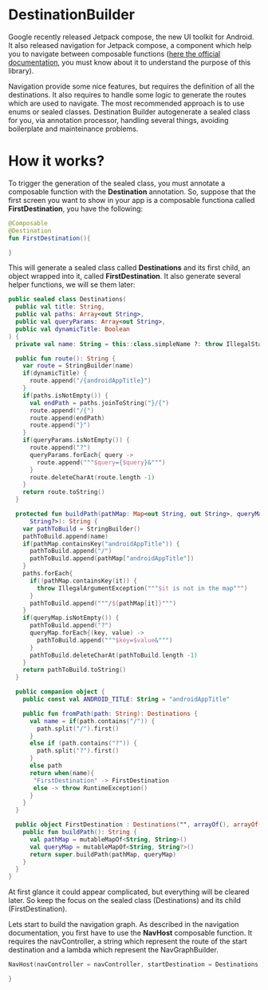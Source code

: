 # DestinationBuilder
Google recently released Jetpack compose, the new UI toolkit for Android. It also released navigation for Jetpack compose, a component which help you to navigate between composable functions ([here the official documentation](https://developer.android.com/jetpack/compose/navigation), you must know about it to understand the purpose of this library).

Navigation provide some nice features, but requires the definition of all the destinations. It also requires to handle some logic to generate the routes which are used to navigate. The most recommended approach is to use enums or sealed classes. Destination Builder autogenerate a sealed class for you, via annotation processor, handling several things, avoiding boilerplate and mainteinance problems.

# How it works?
To trigger the generation of the sealed class, you must annotate a composable function with the **Destination** annotation. So, suppose that the first screen you want to show in your app is a composable functiona called **FirstDestination**, you have the following: 

``` kotlin
@Composable
@Destination
fun FirstDestination(){

}
```

This will generate a sealed class called **Destinations** and its first child, an object wrapped into it, called **FirstDestination**. It also generate several helper functions, we will se them later:

``` kotlin
public sealed class Destinations(
  public val title: String,
  public val paths: Array<out String>,
  public val queryParams: Array<out String>,
  public val dynamicTitle: Boolean
) {
  private val name: String = this::class.simpleName ?: throw IllegalStateException()

  public fun route(): String {
    var route = StringBuilder(name)
    if(dynamicTitle) {
      route.append("/{androidAppTitle}")
    }
    if(paths.isNotEmpty()) {
      val endPath = paths.joinToString("}/{")
      route.append("/{")
      route.append(endPath)
      route.append("}")
    }
    if(queryParams.isNotEmpty()) {
      route.append("?")
      queryParams.forEach{ query ->
        route.append("""$query={$query}&""")
      }
      route.deleteCharAt(route.length -1)
    }
    return route.toString()
  }

  protected fun buildPath(pathMap: Map<out String, out String>, queryMap: Map<out String, out
      String?>): String {
    var pathToBuild = StringBuilder()
    pathToBuild.append(name)
    if(pathMap.containsKey("androidAppTitle")) {
      pathToBuild.append("/")
      pathToBuild.append(pathMap["androidAppTitle"])
    }
    paths.forEach{
      if(!pathMap.containsKey(it)) {
        throw IllegalArgumentException("""$it is not in the map""")
      }
      pathToBuild.append("""/${pathMap[it]}""")
    }
    if(queryMap.isNotEmpty()) {
      pathToBuild.append("?")
      queryMap.forEach{(key, value) ->
        pathToBuild.append("""$key=$value&""")
      }
      pathToBuild.deleteCharAt(pathToBuild.length -1)
    }
    return pathToBuild.toString()
  }

  public companion object {
    public const val ANDROID_TITLE: String = "androidAppTitle"

    public fun fromPath(path: String): Destinations {
      val name = if(path.contains("/")) {
        path.split("/").first()
      }
      else if (path.contains("?")) {
        path.split("?").first()
      }
      else path
      return when(name){
       "FirstDestination" -> FirstDestination
       else -> throw RuntimeException()
      }
    }
  }

  public object FirstDestination : Destinations("", arrayOf(), arrayOf(), false) {
    public fun buildPath(): String {
      val pathMap = mutableMapOf<String, String>()
      val queryMap = mutableMapOf<String, String?>()
      return super.buildPath(pathMap, queryMap)
    }
  }
}
```

At first glance it could appear complicated, but everything will be cleared later. So keep the focus on the sealed class (Destinations) and its child (FirstDestination). 

Lets start to build the navigation graph. As described in the navigation documentation, you first have to use the **NavHost** composable function. It requires the navController, a string which represent the route of the start destination and a lambda which represent the NavGraphBuilder.

``` kotlin
NavHost(navController = navController, startDestination = Destinations.FirstDestination.route()){

}
```




